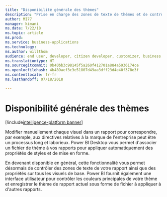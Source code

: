 ```yaml
---
title: "Disponibilité générale des thèmes"
description: "Prise en charge des zones de texte de thèmes et de contrôles fondés sur l'interface utilisateur pour la mise à jour du thème"
author: MI77
manager: kimani
ms.date: 7/22/18
ms.topic: article
ms.prod: 
ms.service: business-applications
ms.technology: 
ms.author: willthom
audience: end user, developer, citizen developer, customizer, business analyst, IT pro
ms.translationtype: HT
ms.sourcegitcommit: 0b40bb3c98145f5a260f412701a884a5936174ce
ms.openlocfilehash: 4b489aef3c3e51807d49aa3dff23d4e40f378e3f
ms.contentlocale: fr-fr
ms.lasthandoff: 07/18/2018

---
```


# <a name="theming-general-availability"></a>Disponibilité générale des thèmes

[!include[intelligence-platform banner](../../includes/intelligence-platform.md)]

Modifier manuellement chaque visuel dans un rapport pour correspondre, par exemple, aux directives relatives à la marque de l'entreprise peut être un processus long et laborieux. Power BI Desktop vous permet d'associer un fichier de thème à vos rapports pour appliquer automatiquement des propriétés de styles et de mise en forme.

En devenant disponible en général, cette fonctionnalité vous permet désormais de contrôler des zones de texte de votre rapport ainsi que des propriétés sur tous les visuels de base. Power BI fournit également une interface utilisateur pour contrôler les couleurs principales de votre thème et enregistrer le thème de rapport actuel sous forme de fichier à appliquer à d'autres rapports.

<!--
### Who uses this feature
This feature is intended for all report authors. It works without any additional setup. 
## Status
### Development status
In development
#### Target timeframe
October ‘18
-->

